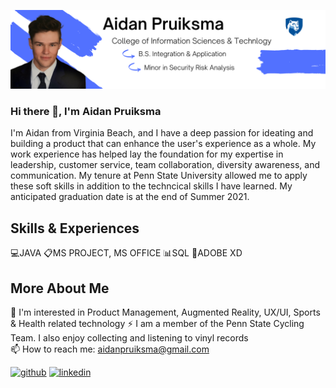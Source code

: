![Aspiring Product Manager](https://github.com/aidanpruiksma/aidanpruiksma/blob/main/Portfolio%20Banner%20Github.png?raw=true)

### Hi there 👋, I'm Aidan Pruiksma
I'm Aidan from Virginia Beach, and I have a deep passion for ideating and building a product that can enhance the user's experience as a whole.  My work experience has helped lay the foundation for my expertise in leadership, customer service, team collaboration, diversity awareness, and communication.  My tenure at Penn State University allowed me to apply these soft skills in addition to the techncical skills I have learned.  My anticipated graduation date is at the end of Summer 2021.

## Skills & Experiences
 💻JAVA 
 📋MS PROJECT, MS OFFICE 
 📊SQL 
 📱ADOBE XD 

## More About Me
 🔎 I'm interested in Product Management, Augmented Reality, UX/UI, Sports & Health related technology 
 ⚡ I am a member of the Penn State Cycling Team.  I also enjoy collecting and listening to vinyl records   
 📫 How to reach me: aidanpruiksma@gmail.com  



[<img src='https://cdn.jsdelivr.net/npm/simple-icons@3.0.1/icons/github.svg' alt='github' height='40'>](https://github.com/aidanpruiksma)  [<img src='https://cdn.jsdelivr.net/npm/simple-icons@3.0.1/icons/linkedin.svg' alt='linkedin' height='40'>](https://www.linkedin.com/in/https://www.linkedin.com/in/aidan-pruiksma-307794163//)  

